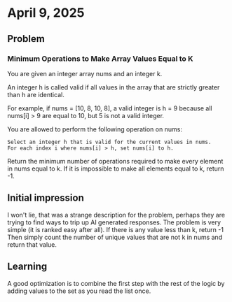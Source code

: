 # April 9, 2025
## Problem
### Minimum Operations to Make Array Values Equal to K
You are given an integer array nums and an integer k.

An integer h is called valid if all values in the array that are strictly greater than h are identical.

For example, if nums = [10, 8, 10, 8], a valid integer is h = 9 because all nums[i] > 9 are equal to 10, but 5 is not a valid integer.

You are allowed to perform the following operation on nums:

    Select an integer h that is valid for the current values in nums.
    For each index i where nums[i] > h, set nums[i] to h.

Return the minimum number of operations required to make every element in nums equal to k. If it is impossible to make all elements equal to k, return -1.

## Initial impression
I won't lie, that was a strange description for the problem, perhaps they are trying to find ways to trip up AI generated responses.
The problem is very simple (it is ranked easy after all).
If there is any value less than k, return -1
Then simply count the number of unique values that are not k in nums and return that value.

## Learning
A good optimization is to combine the first step with the rest of the logic by adding values to the set as you read the list once.